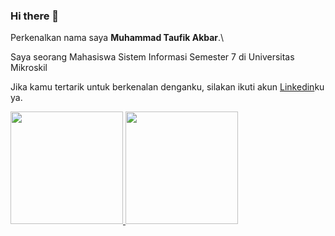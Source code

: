 ### Hi there 👋

Perkenalkan nama saya **Muhammad Taufik Akbar**.\

Saya seorang Mahasiswa Sistem Informasi Semester 7 di Universitas Mikroskil

Jika kamu tertarik untuk berkenalan denganku, silakan ikuti akun [Linkedin](https://www.linkedin.com/in/muhammad-taufik-akbar-2973a1235/)ku ya.

<p align="left">
<a href="https://github.com/mtlaee">
  <img height="180em" src="https://github-readme-stats-eight-theta.vercel.app/api?username=mtlaee&show_icons=true&theme=algolia&include_all_commits=true&count_private=true"/>
  <img height="180em" src="https://github-readme-stats-eight-theta.vercel.app/api/top-langs/?username=mtlaee&layout=compact&langs_count=8&theme=algolia"/>
</a>
</p>
